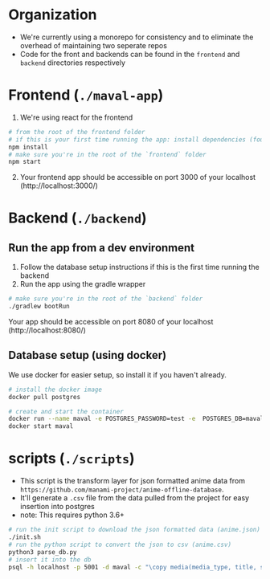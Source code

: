 # Organization

- We're currently using a monorepo for consistency and to eliminate the overhead of maintaining two seperate repos
- Code for the front and backends can be found in the `frontend` and `backend` directories respectively

# Frontend (`./maval-app`)

1. We're using react for the frontend

```bash
# from the root of the frontend folder
# if this is your first time running the app: install dependencies (found in package.json)
npm install
# make sure you're in the root of the `frontend` folder
npm start
```

2. Your frontend app should be accessible on port 3000 of your localhost (http://localhost:3000/)

# Backend (`./backend`)

## Run the app from a dev environment

1. Follow the database setup instructions if this is the first time running the backend
2. Run the app using the gradle wrapper

```bash
# make sure you're in the root of the `backend` folder
./gradlew bootRun
```

Your app should be accessible on port 8080 of your localhost (http://localhost:8080/)

## Database setup (using docker)

We use docker for easier setup, so install it if you haven't already.

```bash
# install the docker image
docker pull postgres

# create and start the container
docker run --name maval -e POSTGRES_PASSWORD=test -e  POSTGRES_DB=maval -d -p 5001:5432 postgres
docker start maval
```

# scripts (`./scripts`)

- This script is the transform layer for json formatted anime data from `https://github.com/manami-project/anime-offline-database`.
- It'll generate a `.csv` file from the data pulled from the project for easy insertion into postgres
- note: This requires python 3.6+

```bash
# run the init script to download the json formatted data (anime.json)
./init.sh
# run the python script to convert the json to csv (anime.csv)
python3 parse_db.py
# insert it into the db
psql -h localhost -p 5001 -d maval -c "\copy media(media_type, title, status, release_date, episode_count) FROM './anime.csv' WITH DELIMITER ',' CSV HEADER" -U postgres
```
